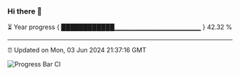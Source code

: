 ### Hi there 👋

⏳ Year progress { ████████████▁▁▁▁▁▁▁▁▁▁▁▁▁▁▁▁▁▁ } 42.32 %

---

⏰ Updated on Mon, 03 Jun 2024 21:37:16 GMT

![Progress Bar CI](https://github.com/IshwaranRudhara/GIT-ACTION/workflows/Progress%20Bar%20CI/badge.svg)
